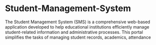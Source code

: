 # Student-Management-System
The Student Management System (SMS) is a comprehensive web-based application developed to help educational institutions efficiently manage student-related information and administrative processes. This portal simplifies the tasks of managing student records, academics, attendance
